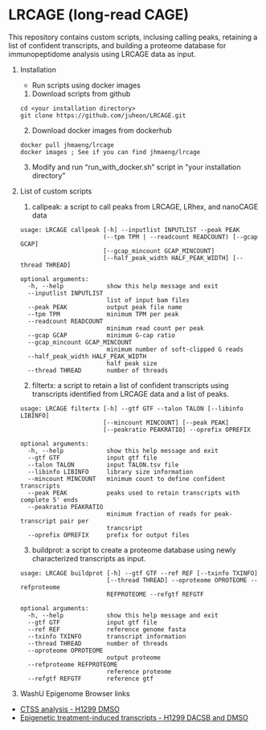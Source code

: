 # LRCAGE (long-read CAGE)
This repository contains custom scripts, inclusing calling peaks, retaining a list of confident transcripts, and building a proteome database for immunopeptidome analysis using LRCAGE data as input.

1. Installation
   * Run scripts using docker images
   1. Download scripts from github
   ```
   cd <your installation directory>
   git clone https://github.com/juheon/LRCAGE.git
   ```
   2. Download docker images from dockerhub
   ```
   docker pull jhmaeng/lrcage
   docker images ; See if you can find jhmaeng/lrcage
   ```
   3. Modify and run “run_with_docker.sh” script in ”your installation directory”
   
2. List of custom scripts
   1. callpeak: a script to call peaks from LRCAGE, LRhex, and nanoCAGE data
   ```
   usage: LRCAGE callpeak [-h] --inputlist INPUTLIST --peak PEAK
                          (--tpm TPM | --readcount READCOUNT) [--gcap GCAP]
                          [--gcap_mincount GCAP_MINCOUNT]
                          [--half_peak_width HALF_PEAK_WIDTH] [--thread THREAD]

   optional arguments:
     -h, --help            show this help message and exit
     --inputlist INPUTLIST
                           list of input bam files
     --peak PEAK           output peak file name
     --tpm TPM             minimum TPM per peak
     --readcount READCOUNT
                           minimum read count per peak
     --gcap GCAP           minimum G-cap ratio
     --gcap_mincount GCAP_MINCOUNT
                           minimum number of soft-clipped G reads
     --half_peak_width HALF_PEAK_WIDTH
                           half peak size
     --thread THREAD       number of threads
   ``` 
   2. filtertx: a script to retain a list of confident transcripts using transcripts identified from LRCAGE data and a list of peaks.
   ```
   usage: LRCAGE filtertx [-h] --gtf GTF --talon TALON [--libinfo LIBINFO]
                          [--mincount MINCOUNT] [--peak PEAK]
                          [--peakratio PEAKRATIO] --oprefix OPREFIX

   optional arguments:
     -h, --help            show this help message and exit
     --gtf GTF             input gtf file
     --talon TALON         input TALON.tsv file
     --libinfo LIBINFO     library size information
     --mincount MINCOUNT   minimum count to define confident transcripts
     --peak PEAK           peaks used to retain transcripts with complete 5' ends
     --peakratio PEAKRATIO
                           minimum fraction of reads for peak-transcript pair per
                           trancsript
     --oprefix OPREFIX     prefix for output files
   ```
   3. buildprot: a script to create a proteome database using newly characterized transcripts as input.
   ```
   usage: LRCAGE buildprot [-h] --gtf GTF --ref REF [--txinfo TXINFO]
                           [--thread THREAD] --oproteome OPROTEOME --refproteome
                           REFPROTEOME --refgtf REFGTF
   
   optional arguments:
     -h, --help            show this help message and exit
     --gtf GTF             input gtf file
     --ref REF             reference genome fasta
     --txinfo TXINFO       transcript information
     --thread THREAD       number of threads
     --oproteome OPROTEOME
                           output proteome
     --refproteome REFPROTEOME
                           reference proteome
     --refgtf REFGTF       reference gtf
   ```
3. WashU Epigenome Browser links
* [CTSS analysis - H1299 DMSO](https://epigenomegateway.wustl.edu/browser/?genome=hg38&sessionFile=https://wangftp.wustl.edu/~jmaeng/publication/H1299_LRCAGE_CTSS_DMSO.json)
* [Epigenetic treatment-induced transcripts - H1299 DACSB and DMSO](https://epigenomegateway.wustl.edu/browser/?genome=hg38&sessionFile=https://wangftp.wustl.edu/~jmaeng/publication/H1299_LRCAGE_transcripts_DACSB.json)
